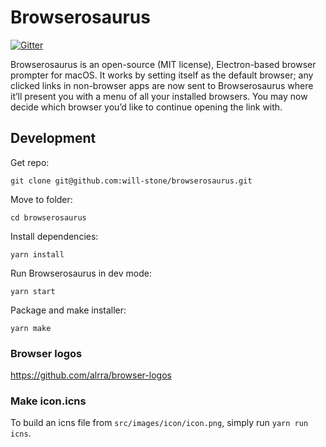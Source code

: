 # Browserosaurus

[![Gitter](https://img.shields.io/gitter/room/nwjs/nw.js.svg?style=for-the-badge)](https://gitter.im/Browserosaurus/Lobby?utm_source=share-link&utm_medium=link&utm_campaign=share-link)

Browserosaurus is an open-source (MIT license), Electron-based browser prompter for macOS. It works by setting itself as the default browser; any clicked links in non-browser apps are now sent to Browserosaurus where it’ll present you with a menu of all your installed browsers. You may now decide which browser you’d like to continue opening the link with.

## Development

Get repo:
```
git clone git@github.com:will-stone/browserosaurus.git
```

Move to folder:
```
cd browserosaurus
```

Install dependencies:
```
yarn install
```

Run Browserosaurus in dev mode:
```
yarn start
```

Package and make installer:
```
yarn make
```

### Browser logos

https://github.com/alrra/browser-logos

### Make icon.icns

To build an icns file from `src/images/icon/icon.png`, simply run `yarn run icns`.
